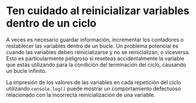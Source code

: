# Ten cuidado al reinicializar variables dentro de un ciclo

A veces es necesario guardar información, incrementar los contadores o restablecer las variables dentro de un bucle. Un problema potencial es cuando las variables deben reinicializarse y no se reinicializan, o viceversa. Esto es particularmente peligroso si reseteas accidentalmente la variable que estás utilizando para la condición del terminación del ciclo, causando un bucle infinito.

La impresión de los valores de las variables en cada repetición del ciclo utilizando `console.log()` puede mostrar un comportamiento defectuoso relacionado con la incorrecta reinicialización de una variable.
